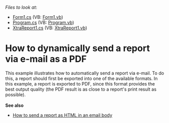 <!-- default file list -->
*Files to look at*:

* [Form1.cs](./CS/Reporting_how-to-dynamically-send-a-report-via-e-mail-as-a-pdf-e16/Form1.cs) (VB: [Form1.vb](./VB/Reporting_how-to-dynamically-send-a-report-via-e-mail-as-a-pdf-e16/Form1.vb))
* [Program.cs](./CS/Reporting_how-to-dynamically-send-a-report-via-e-mail-as-a-pdf-e16/Program.cs) (VB: [Program.vb](./VB/Reporting_how-to-dynamically-send-a-report-via-e-mail-as-a-pdf-e16/Program.vb))
* [XtraReport1.cs](./CS/Reporting_how-to-dynamically-send-a-report-via-e-mail-as-a-pdf-e16/XtraReport1.cs) (VB: [XtraReport1.vb](./VB/Reporting_how-to-dynamically-send-a-report-via-e-mail-as-a-pdf-e16/XtraReport1.vb))
<!-- default file list end -->
# How to dynamically send a report via e-mail as a PDF


<p>This example illustrates how to automatically send a report via e-mail. To do this, a report should first be exported into one of the available formats. In this example, a report is exported to PDF, since this format provides the best output quality (the PDF result is as close to a report's print result as possible).<br><br><strong>See also</strong>

* <a href="https://www.devexpress.com/Support/Center/p/T314020">How to send a report as HTML in an email body</a></p>

<br/>


